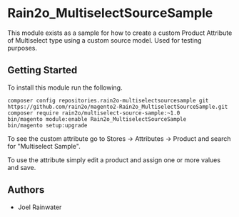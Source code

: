 # Rain2o_MultiselectSourceSample
This module exists as a sample for how to create a custom Product Attribute 
of Multiselect type using a custom source model. Used for testing purposes. 

## Getting Started
To install this module run the following.

    composer config repositories.rain2o-multiselectsourcesample git https://github.com/rain2o/magento2-Rain2o_MultiselectSourceSample.git
    composer require rain2o/multiselect-source-sample:~1.0
    bin/magento module:enable Rain2o_MultiselectSourceSample
    bin/magento setup:upgrade

To see the custom attribute go to Stores -> Attributes -> Product and search for "Multiselect Sample".

To use the attribute simply edit a product and assign one or more values and save.     
    
## Authors
* Joel Rainwater